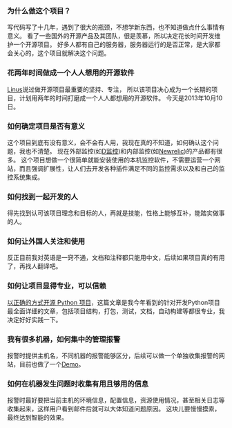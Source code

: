 ### 为什么做这个项目？

写代码写了十几年，遇到了很大的瓶颈，不想学新东西，也不知道做点什么事情有意义。
看了一些国外的开源产品及其团队，很是羡慕，所以决定花长时间开发维护一个开源项目。
好多人都有自己的服务器，服务器运行的是否正常，是大家都会关心的，这个项目就解决这个问题。

### 花两年时间做成一个人人想用的开源软件

[Linus](http://en.wikipedia.org/wiki/Linus_Torvalds)说过做开源项目最重要的坚持、专注，
所以该项目决心成为一个长期的项目，计划用两年的时间打磨成一个人人都想用的开源软件。
今天是2013年10月10日。

### 如何确定项目是否有意义

这个项目到底有没有意义，会不会有人用，我现在真的不知道，如何确认这个问题，我也不清楚。
现在外部监控(如[D监控](https://support.dnspod.cn/Kb/showarticle/tsid/16/))和内部监控(如[Newrelic](http://newrelic.com/))的产品都有很多。
这个项目想做一个很简单就能安装使用的本机监控软件，不需要运营一个网站，而且强调扩展性，让人们去开发各种插件满足不同的监控需求以及和自己的监控系统集成。

### 如何找到一起开发的人

得先找到认可该项目理念和目标的人，再就是技能，性格上能够互补，能踏实做事的人。

### 如何让外国人关注和使用

反正目前我对英语是一窍不通，文档和注释都只能用中文，后续如果项目真的有用了，再找人翻译吧。

### 如何让项目显得专业，可以信赖

[以正确的方式开源 Python 项目](http://www.oschina.net/translate/open-sourcing-a-python-project-the-right-way)，这篇文章是我今年看到的针对开发Python项目最全面详细的文章，包括项目结构，打包，测试，文档，自动构建等都很专业，我决定好好实践一下。

### 我有很多机器，如何集中的管理报警

报警时提供主机名，不同机器的报警能够区分，后续可以做一个单独收集报警的网站，目前也做了一个[Demo](http://warnings.sinaapp.com/default)。

### 如何在机器发生问题时收集有用且够用的信息

报警时最好要把当前主机的环境信息，配置信息，资源使用情况，甚至相关日志等收集起来，这样用户看到邮件后就可以大体知道问题原因。
这块儿要慢慢摸索，最终达到智能的效果。
